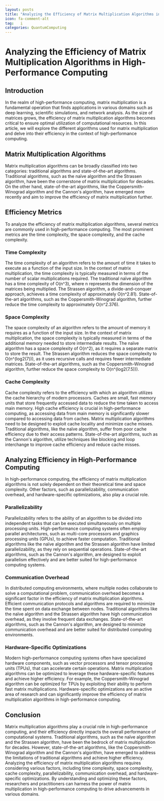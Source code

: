 ```yaml
---
layout: posts
title: "Analyzing the Efficiency of Matrix Multiplication Algorithms in HighPerformance Computing"
icon: fa-comment-alt
tag:   i  
categories: QuantumComputing
---
```



# Analyzing the Efficiency of Matrix Multiplication Algorithms in High-Performance Computing

## Introduction
In the realm of high-performance computing, matrix multiplication is a fundamental operation that finds applications in various domains such as deep learning, scientific simulations, and network analysis. As the size of matrices grows, the efficiency of matrix multiplication algorithms becomes critical to ensure optimal utilization of computational resources. In this article, we will explore the different algorithms used for matrix multiplication and delve into their efficiency in the context of high-performance computing.

## Matrix Multiplication Algorithms
Matrix multiplication algorithms can be broadly classified into two categories: traditional algorithms and state-of-the-art algorithms. Traditional algorithms, such as the naïve algorithm and the Strassen algorithm, have been the cornerstone of matrix multiplication for decades. On the other hand, state-of-the-art algorithms, like the Coppersmith-Winograd algorithm and the Cannon's algorithm, have emerged more recently and aim to improve the efficiency of matrix multiplication further.

## Efficiency Metrics
To analyze the efficiency of matrix multiplication algorithms, several metrics are commonly used in high-performance computing. The most prominent metrics are the time complexity, the space complexity, and the cache complexity.

### Time Complexity
The time complexity of an algorithm refers to the amount of time it takes to execute as a function of the input size. In the context of matrix multiplication, the time complexity is typically measured in terms of the number of scalar multiplications required. The traditional naïve algorithm has a time complexity of O(n^3), where n represents the dimension of the matrices being multiplied. The Strassen algorithm, a divide-and-conquer approach, achieves a time complexity of approximately O(n^2.81). State-of-the-art algorithms, such as the Coppersmith-Winograd algorithm, further reduce the time complexity to approximately O(n^2.376).

### Space Complexity
The space complexity of an algorithm refers to the amount of memory it requires as a function of the input size. In the context of matrix multiplication, the space complexity is typically measured in terms of the additional memory needed to store intermediate results. The naïve algorithm has a space complexity of O(n^2), as it requires a separate matrix to store the result. The Strassen algorithm reduces the space complexity to O(n^(log2(7))), as it uses recursive calls and requires fewer intermediate matrices. State-of-the-art algorithms, such as the Coppersmith-Winograd algorithm, further reduce the space complexity to O(n^(log2(7.5))).

### Cache Complexity
Cache complexity refers to the efficiency with which an algorithm utilizes the cache hierarchy of modern processors. Caches are small, fast memory units that store frequently accessed data to reduce the time taken to access main memory. High cache efficiency is crucial in high-performance computing, as accessing data from main memory is significantly slower compared to accessing data from caches. Matrix multiplication algorithms need to be designed to exploit cache locality and minimize cache misses. Traditional algorithms, like the naïve algorithm, suffer from poor cache efficiency due to their access patterns. State-of-the-art algorithms, such as the Cannon's algorithm, utilize techniques like blocking and loop interchange to improve cache efficiency and reduce cache misses.

## Analyzing Efficiency in High-Performance Computing
In high-performance computing, the efficiency of matrix multiplication algorithms is not solely dependent on their theoretical time and space complexity. Other factors, such as parallelizability, communication overhead, and hardware-specific optimizations, also play a crucial role.

### Parallelizability
Parallelizability refers to the ability of an algorithm to be divided into independent tasks that can be executed simultaneously on multiple processing units. High-performance computing systems often employ parallel architectures, such as multi-core processors and graphics processing units (GPUs), to achieve faster computation. Traditional algorithms like the naïve algorithm and the Strassen algorithm have limited parallelizability, as they rely on sequential operations. State-of-the-art algorithms, such as the Cannon's algorithm, are designed to exploit parallelism effectively and are better suited for high-performance computing systems.

### Communication Overhead
In distributed computing environments, where multiple nodes collaborate to solve a computational problem, communication overhead becomes a significant factor in the efficiency of matrix multiplication algorithms. Efficient communication protocols and algorithms are required to minimize the time spent on data exchange between nodes. Traditional algorithms like the naïve algorithm and the Strassen algorithm have high communication overhead, as they involve frequent data exchanges. State-of-the-art algorithms, such as the Cannon's algorithm, are designed to minimize communication overhead and are better suited for distributed computing environments.

### Hardware-Specific Optimizations
Modern high-performance computing systems often have specialized hardware components, such as vector processors and tensor processing units (TPUs), that can accelerate certain operations. Matrix multiplication algorithms can be optimized to leverage these hardware-specific features and achieve higher efficiency. For example, the Coppersmith-Winograd algorithm can be optimized for TPUs by exploiting their ability to perform fast matrix multiplications. Hardware-specific optimizations are an active area of research and can significantly improve the efficiency of matrix multiplication algorithms in high-performance computing.

## Conclusion
Matrix multiplication algorithms play a crucial role in high-performance computing, and their efficiency directly impacts the overall performance of computational systems. Traditional algorithms, such as the naïve algorithm and the Strassen algorithm, have been the bedrock of matrix multiplication for decades. However, state-of-the-art algorithms, like the Coppersmith-Winograd algorithm and the Cannon's algorithm, have emerged to address the limitations of traditional algorithms and achieve higher efficiency. Analyzing the efficiency of matrix multiplication algorithms requires considering various factors, including time complexity, space complexity, cache complexity, parallelizability, communication overhead, and hardware-specific optimizations. By understanding and optimizing these factors, researchers and practitioners can harness the power of matrix multiplication in high-performance computing to drive advancements in various domains.